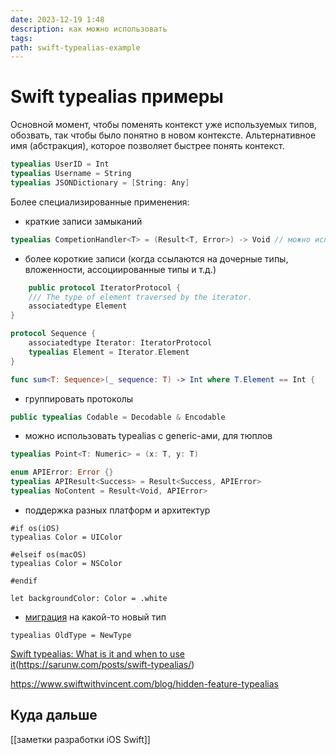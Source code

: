 ```yaml
---
date: 2023-12-19 1:48
description: как можно использовать
tags: 
path: swift-typealias-example
---
```

# Swift typealias примеры
Основной момент, чтобы поменять контекст уже используемых типов, обозвать, так чтобы было понятно в новом контексте. Альтернативное имя (абстракция), которое позволяет быстрее понять контекст.

```swift
typealias UserID = Int
typealias Username = String
typealias JSONDictionary = [String: Any]
```

Более специализированные применения:
- краткие записи замыканий
```swift
typealias CompetionHandler<T> = (Result<T, Error>) -> Void // можно использовать в сервисах, которые что-то запрашивают
```

- более короткие записи (когда ссылаются на дочерные типы, вложенности, ассоциированные типы и т.д.)
 
```swift
	public protocol IteratorProtocol {    
	/// The type of element traversed by the iterator.    
	associatedtype Element
}

protocol Sequence {    
	associatedtype Iterator: IteratorProtocol    
	typealias Element = Iterator.Element
}

func sum<T: Sequence>(_ sequence: T) -> Int where T.Element == Int {    // ...}

```
- группировать протоколы 

```swift
public typealias Codable = Decodable & Encodable
```
- можно использовать typealias с generic-ами, для тюплов
```swift
typealias Point<T: Numeric> = (x: T, y: T)

enum APIError: Error {}
typealias APIResult<Success> = Result<Success, APIError> 
typealias NoContent = Result<Void, APIError> 
```
- поддержка разных платформ и архитектур

```swif
#if os(iOS)
typealias Color = UIColor

#elseif os(macOS)
typealias Color = NSColor

#endif

let backgroundColor: Color = .white
```

- [миграция](https://www.hackingwithswift.com/quick-start/swiftdata/how-to-create-a-complex-migration-using-versionedschema) на какой-то новый тип
```
typealias OldType = NewType
```
[Swift typealias: What is it and when to use it]()(https://sarunw.com/posts/swift-typealias/)

https://www.swiftwithvincent.com/blog/hidden-feature-typealias


## Куда дальше
[[заметки разработки iOS Swift]]